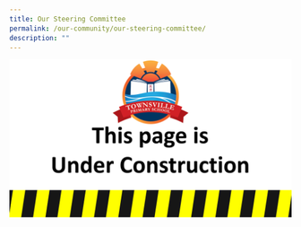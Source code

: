 ```yaml
---
title: Our Steering Committee
permalink: /our-community/our-steering-committee/
description: ""
---
```

![](/images/Construction.jpg)